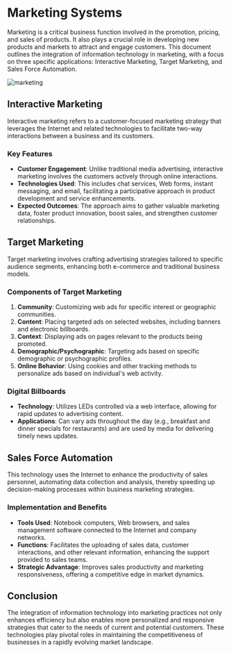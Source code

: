 # Marketing Systems

Marketing is a critical business function involved in the promotion, pricing, and sales of products. It also plays a crucial role in developing new products and markets to attract and engage customers. This document outlines the integration of information technology in marketing, with a focus on three specific applications: Interactive Marketing, Target Marketing, and Sales Force Automation.

![marketing](https://github.com/Collegehive/Notes/assets/159722383/605a3957-1f02-4017-ad72-f4e54a76fd1d)



## Interactive Marketing

Interactive marketing refers to a customer-focused marketing strategy that leverages the Internet and related technologies to facilitate two-way interactions between a business and its customers.

### Key Features

- **Customer Engagement**: Unlike traditional media advertising, interactive marketing involves the customers actively through online interactions.
- **Technologies Used**: This includes chat services, Web forms, instant messaging, and email, facilitating a participative approach in product development and service enhancements.
- **Expected Outcomes**: The approach aims to gather valuable marketing data, foster product innovation, boost sales, and strengthen customer relationships.

## Target Marketing

Target marketing involves crafting advertising strategies tailored to specific audience segments, enhancing both e-commerce and traditional business models.

### Components of Target Marketing

1. **Community**: Customizing web ads for specific interest or geographic communities.
2. **Content**: Placing targeted ads on selected websites, including banners and electronic billboards.
3. **Context**: Displaying ads on pages relevant to the products being promoted.
4. **Demographic/Psychographic**: Targeting ads based on specific demographic or psychographic profiles.
5. **Online Behavior**: Using cookies and other tracking methods to personalize ads based on individual's web activity.

### Digital Billboards

- **Technology**: Utilizes LEDs controlled via a web interface, allowing for rapid updates to advertising content.
- **Applications**: Can vary ads throughout the day (e.g., breakfast and dinner specials for restaurants) and are used by media for delivering timely news updates.

## Sales Force Automation

This technology uses the Internet to enhance the productivity of sales personnel, automating data collection and analysis, thereby speeding up decision-making processes within business marketing strategies.

### Implementation and Benefits

- **Tools Used**: Notebook computers, Web browsers, and sales management software connected to the Internet and company networks.
- **Functions**: Facilitates the uploading of sales data, customer interactions, and other relevant information, enhancing the support provided to sales teams.
- **Strategic Advantage**: Improves sales productivity and marketing responsiveness, offering a competitive edge in market dynamics.

## Conclusion

The integration of information technology into marketing practices not only enhances efficiency but also enables more personalized and responsive strategies that cater to the needs of current and potential customers. These technologies play pivotal roles in maintaining the competitiveness of businesses in a rapidly evolving market landscape.

